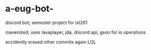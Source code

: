# a-eug-bot-
discord bot; semester project for ist261

mavenized; uses lavaplayer, jda, discord api, gson for io operations 

accidently erased other commits again LOL
